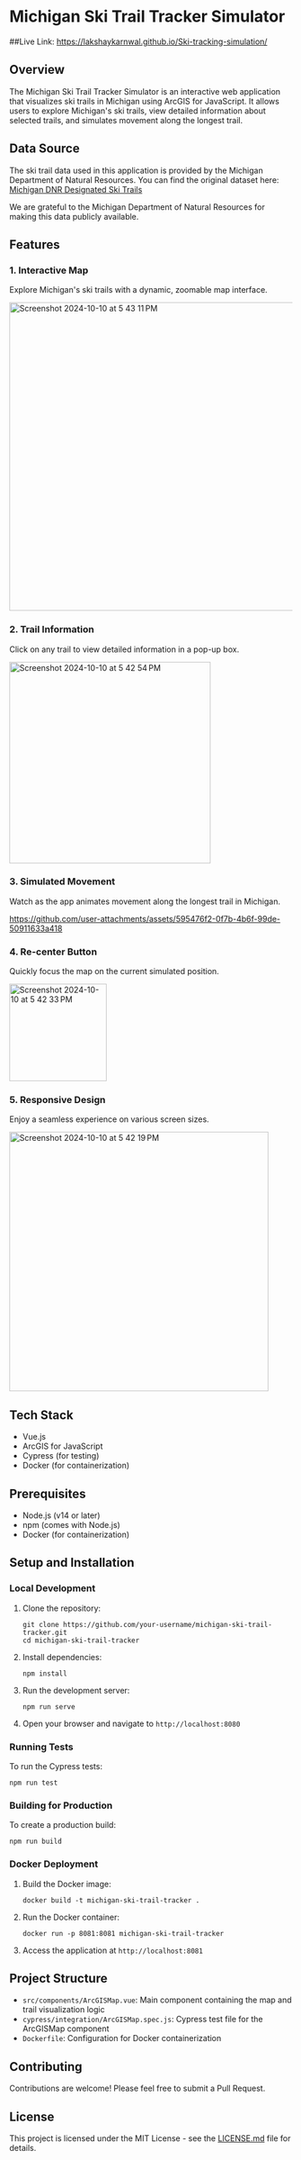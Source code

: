 # Michigan Ski Trail Tracker Simulator

##Live Link: https://lakshaykarnwal.github.io/Ski-tracking-simulation/

## Overview
The Michigan Ski Trail Tracker Simulator is an interactive web application that visualizes ski trails in Michigan using ArcGIS for JavaScript. It allows users to explore Michigan's ski trails, view detailed information about selected trails, and simulates movement along the longest trail.

## Data Source
The ski trail data used in this application is provided by the Michigan Department of Natural Resources. You can find the original dataset here:
[Michigan DNR Designated Ski Trails](https://gis-midnr.opendata.arcgis.com/datasets/michigan-dnr-designated-ski-trails/explore?location=43.455697%2C-85.199822%2C8.12)

We are grateful to the Michigan Department of Natural Resources for making this data publicly available.

## Features

### 1. Interactive Map
Explore Michigan's ski trails with a dynamic, zoomable map interface.

<img width="548" alt="Screenshot 2024-10-10 at 5 43 11 PM" src="https://github.com/user-attachments/assets/2fcfe15e-40ce-40dd-9a37-b1361ba82c13">


### 2. Trail Information
Click on any trail to view detailed information in a pop-up box.

<img width="358" alt="Screenshot 2024-10-10 at 5 42 54 PM" src="https://github.com/user-attachments/assets/c1dd4d92-7592-4e0e-b7e9-3181a53a4ba2">


### 3. Simulated Movement
Watch as the app animates movement along the longest trail in Michigan.

https://github.com/user-attachments/assets/595476f2-0f7b-4b6f-99de-50911633a418

### 4. Re-center Button
Quickly focus the map on the current simulated position.

<img width="173" alt="Screenshot 2024-10-10 at 5 42 33 PM" src="https://github.com/user-attachments/assets/286c6bda-d2bc-4c32-91d9-e243d0ee618e">


### 5. Responsive Design
Enjoy a seamless experience on various screen sizes.

<img width="461" alt="Screenshot 2024-10-10 at 5 42 19 PM" src="https://github.com/user-attachments/assets/f2530e24-e90d-4340-80b5-8e7491c53957">


## Tech Stack
- Vue.js
- ArcGIS for JavaScript
- Cypress (for testing)
- Docker (for containerization)

## Prerequisites
- Node.js (v14 or later)
- npm (comes with Node.js)
- Docker (for containerization)

## Setup and Installation

### Local Development

1. Clone the repository:
   ```
   git clone https://github.com/your-username/michigan-ski-trail-tracker.git
   cd michigan-ski-trail-tracker
   ```

2. Install dependencies:
   ```
   npm install
   ```

3. Run the development server:
   ```
   npm run serve
   ```

4. Open your browser and navigate to `http://localhost:8080`

### Running Tests

To run the Cypress tests:

```
npm run test
```

### Building for Production

To create a production build:

```
npm run build
```

### Docker Deployment

1. Build the Docker image:
   ```
   docker build -t michigan-ski-trail-tracker .
   ```

2. Run the Docker container:
   ```
   docker run -p 8081:8081 michigan-ski-trail-tracker
   ```

3. Access the application at `http://localhost:8081`

## Project Structure

- `src/components/ArcGISMap.vue`: Main component containing the map and trail visualization logic
- `cypress/integration/ArcGISMap.spec.js`: Cypress test file for the ArcGISMap component
- `Dockerfile`: Configuration for Docker containerization

## Contributing

Contributions are welcome! Please feel free to submit a Pull Request.

## License

This project is licensed under the MIT License - see the [LICENSE.md](LICENSE.md) file for details.

